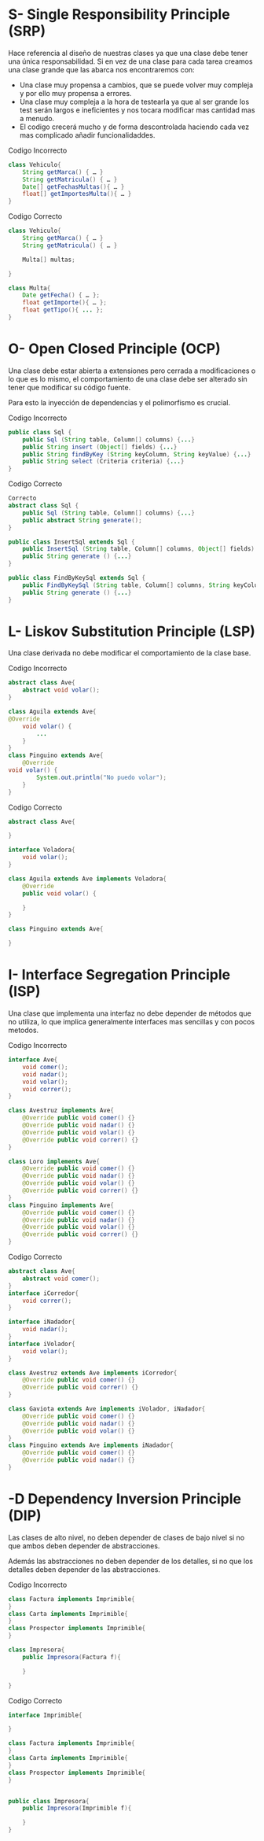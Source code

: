 # S- Single Responsibility Principle (SRP)

Hace referencia al diseño de nuestras clases ya que una clase debe tener una única responsabilidad.
Si en vez de una clase para cada tarea creamos una clase grande que las abarca nos encontraremos con:

- Una clase muy propensa a cambios, que se puede volver muy compleja y por ello muy propensa a errores.
- Una clase muy compleja a la hora de testearla ya que al ser grande los test serán largos e ineficientes y nos tocara modificar mas cantidad mas a menudo.
- El codigo crecerá mucho y de forma descontrolada haciendo cada vez mas complicado añadir funcionalidaddes.

Codigo Incorrecto

```java
class Vehiculo{
	String getMarca() { … }
	String getMatricula() { … }
    Date[] getFechasMultas(){ … }
    float[] getImportesMulta(){ … }
}
```

Codigo Correcto

```java
class Vehiculo{
	String getMarca() { … }
	String getMatricula() { … }

	Multa[] multas;

}

class Multa{
	Date getFecha() { … };
	float getImporte(){ … };
	float getTipo(){ ... };
}

```

# O- Open Closed Principle (OCP)

Una clase debe estar abierta a extensiones pero cerrada a modificaciones o lo que es lo mismo, el comportamiento de una clase debe ser alterado sin tener que modificar su código fuente.

Para esto la inyección de dependencias y el polimorfismo es crucial.

Codigo Incorrecto

```java
public class Sql {
	public Sql (String table, Column[] columns) {...}
	public String insert (Object[] fields) {...}
	public String findByKey (String keyColumn, String keyValue) {...}
	public String select (Criteria criteria) {...}
}
```

Codigo Correcto

```java
Correcto
abstract class Sql {
	public Sql (String table, Column[] columns) {...}
	public abstract String generate();
}

public class InsertSql extends Sql {
	public InsertSql (String table, Column[] columns, Object[] fields) {...}
	public String generate () {...}
}

public class FindByKeySql extends Sql {
	public FindByKeySql (String table, Column[] columns, String keyColumn, String keyValue) {...}
	public String generate () {...}
}
```

# L- Liskov Substitution Principle (LSP)

Una clase derivada no debe modificar el comportamiento de la clase base.

Codigo Incorrecto

```java
abstract class Ave{
	abstract void volar();
}

class Aguila extends Ave{
@Override
	void volar() {
		...
	}
}
class Pinguino extends Ave{
	@Override
void volar() {
		System.out.println("No puedo volar");
	}
}
```

Codigo Correcto

```java
abstract class Ave{

}

interface Voladora{
	void volar();
}

class Aguila extends Ave implements Voladora{
	@Override
	public void volar() {

	}
}

class Pinguino extends Ave{

}

```

# I- Interface Segregation Principle (ISP)

Una clase que implementa una interfaz no debe depender de métodos que no utiliza, lo que implica generalmente interfaces mas sencillas y con pocos metodos.

Codigo Incorrecto

```java
interface Ave{
	void comer();
	void nadar();
	void volar();
	void correr();
}

class Avestruz implements Ave{
	@Override public void comer() {}
	@Override public void nadar() {}
	@Override public void volar() {}
	@Override public void correr() {}
}

class Loro implements Ave{
	@Override public void comer() {}
	@Override public void nadar() {}
	@Override public void volar() {}
	@Override public void correr() {}
}
class Pinguino implements Ave{
	@Override public void comer() {}
	@Override public void nadar() {}
	@Override public void volar() {}
	@Override public void correr() {}
}
```

Codigo Correcto

```java
abstract class Ave{
	abstract void comer();
}
interface iCorredor{
	void correr();
}

interface iNadador{
	void nadar();
}
interface iVolador{
	void volar();
}

class Avestruz extends Ave implements iCorredor{
	@Override public void comer() {}
	@Override public void correr() {}
}

class Gaviota extends Ave implements iVolador, iNadador{
	@Override public void comer() {}
	@Override public void nadar() {}
	@Override public void volar() {}
}
class Pinguino extends Ave implements iNadador{
	@Override public void comer() {}
	@Override public void nadar() {}
}
```

# -D Dependency Inversion Principle (DIP)

Las clases de alto nivel, no deben depender de clases de bajo nivel si no que ambos deben depender de abstracciones.

Además las abstracciones no deben depender de los detalles, si no que los detalles deben depender de las abstracciones.

Codigo Incorrecto

```java
class Factura implements Imprimible{
}
class Carta implements Imprimible{
}
class Prospector implements Imprimible{
}

class Impresora{
    public Impresora(Factura f){

    }

}

```

Codigo Correcto

```java
interface Imprimible{

}

class Factura implements Imprimible{
}
class Carta implements Imprimible{
}
class Prospector implements Imprimible{
}


public class Impresora{
    public Impresora(Imprimible f){

    }
}

```
